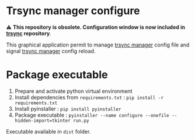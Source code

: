 # Trsync manager configure

⚠ **This repository is obsolete. Configuration window is now included in [trsync](https://github.com/buxx/trsync) repository**.

This graphical application permit to manage [trsync manager](https://github.com/buxx/trsync/tree/main/manager) config file and signal [trsync manager](https://github.com/buxx/trsync/tree/main/manager) config reload.

# Package executable

1. Prepare and activate python virtual environment
2. Install dependencies from `requirements.txt` : `pip install -r requirements.txt`
3. Install pyinstaller : `pip install pyinstaller`
4. Package executable : `pyinstaller --name configure --onefile --hidden-import=tkinter run.py`

Executable available in `dist` folder.
